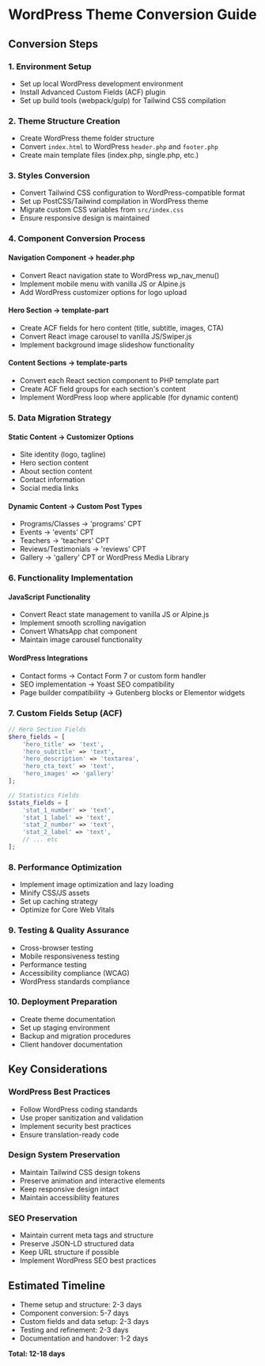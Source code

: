 # WordPress Theme Conversion Guide

## Conversion Steps

### 1. Environment Setup
- Set up local WordPress development environment
- Install Advanced Custom Fields (ACF) plugin
- Set up build tools (webpack/gulp) for Tailwind CSS compilation

### 2. Theme Structure Creation
- Create WordPress theme folder structure
- Convert `index.html` to WordPress `header.php` and `footer.php`
- Create main template files (index.php, single.php, etc.)

### 3. Styles Conversion
- Convert Tailwind CSS configuration to WordPress-compatible format
- Set up PostCSS/Tailwind compilation in WordPress theme
- Migrate custom CSS variables from `src/index.css`
- Ensure responsive design is maintained

### 4. Component Conversion Process

#### Navigation Component → header.php
- Convert React navigation state to WordPress wp_nav_menu()
- Implement mobile menu with vanilla JS or Alpine.js
- Add WordPress customizer options for logo upload

#### Hero Section → template-part
- Create ACF fields for hero content (title, subtitle, images, CTA)
- Convert React image carousel to vanilla JS/Swiper.js
- Implement background image slideshow functionality

#### Content Sections → template-parts
- Convert each React section component to PHP template part
- Create ACF field groups for each section's content
- Implement WordPress loop where applicable (for dynamic content)

### 5. Data Migration Strategy

#### Static Content → Customizer Options
- Site identity (logo, tagline)
- Hero section content
- About section content
- Contact information
- Social media links

#### Dynamic Content → Custom Post Types
- Programs/Classes → 'programs' CPT
- Events → 'events' CPT  
- Teachers → 'teachers' CPT
- Reviews/Testimonials → 'reviews' CPT
- Gallery → 'gallery' CPT or WordPress Media Library

### 6. Functionality Implementation

#### JavaScript Functionality
- Convert React state management to vanilla JS or Alpine.js
- Implement smooth scrolling navigation
- Convert WhatsApp chat component
- Maintain image carousel functionality

#### WordPress Integrations
- Contact forms → Contact Form 7 or custom form handler
- SEO implementation → Yoast SEO compatibility
- Page builder compatibility → Gutenberg blocks or Elementor widgets

### 7. Custom Fields Setup (ACF)

```php
// Hero Section Fields
$hero_fields = [
    'hero_title' => 'text',
    'hero_subtitle' => 'text', 
    'hero_description' => 'textarea',
    'hero_cta_text' => 'text',
    'hero_images' => 'gallery'
];

// Statistics Fields  
$stats_fields = [
    'stat_1_number' => 'text',
    'stat_1_label' => 'text',
    'stat_2_number' => 'text', 
    'stat_2_label' => 'text',
    // ... etc
];
```

### 8. Performance Optimization
- Implement image optimization and lazy loading
- Minify CSS/JS assets
- Set up caching strategy
- Optimize for Core Web Vitals

### 9. Testing & Quality Assurance
- Cross-browser testing
- Mobile responsiveness testing
- Performance testing
- Accessibility compliance (WCAG)
- WordPress standards compliance

### 10. Deployment Preparation
- Create theme documentation
- Set up staging environment
- Backup and migration procedures
- Client handover documentation

## Key Considerations

### WordPress Best Practices
- Follow WordPress coding standards
- Use proper sanitization and validation
- Implement security best practices
- Ensure translation-ready code

### Design System Preservation
- Maintain Tailwind CSS design tokens
- Preserve animation and interactive elements
- Keep responsive design intact
- Maintain accessibility features

### SEO Preservation
- Maintain current meta tags and structure
- Preserve JSON-LD structured data
- Keep URL structure if possible
- Implement WordPress SEO best practices

## Estimated Timeline
- Theme setup and structure: 2-3 days
- Component conversion: 5-7 days  
- Custom fields and data setup: 2-3 days
- Testing and refinement: 2-3 days
- Documentation and handover: 1-2 days

**Total: 12-18 days**
